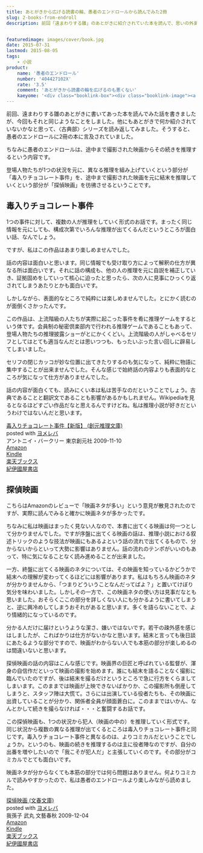 ```yaml
---
title: あとがきから広げる読書の輪、愚者のエンドロールから読んでみた2冊
slug: 2-books-from-endroll
description: 前回「遠まわりする雛」のあとがきに紹介されていた本を読んで、思いの外楽しめたことに味をしめました。そこで同じように同著者の「愚者のエンドロール」のあとがきにて紹介されていた、「毒入りチョコレート事件」と「探偵映画」を読んでみました。


featuredimage: images/cover/book.jpg
date: 2015-07-31
lastmod: 2015-08-05
tags: 
    - 小説
product:
    name: '愚者のエンドロール'
    number: '404427102X'
    rate: '3.5'
    comment: 'あとがきから読書の輪を広げるのも悪くない'
    kaeyome: '<div class="booklink-box"><div class="booklink-image"><a href="http://www.amazon.co.jp/exec/obidos/asin/404427102X/illusionspace-22/" target="_blank" ><img src="https://ecx.images-amazon.com/images/I/513sIHDk0BL._SL160_.jpg" style="border: none;" /></a></div><div class="booklink-info"><div class="booklink-name"><a href="http://www.amazon.co.jp/exec/obidos/asin/404427102X/illusionspace-22/" target="_blank" >愚者のエンドロール (角川文庫)</a><div class="booklink-powered-date">posted with <a href="http://yomereba.com" rel="nofollow" target="_blank">ヨメレバ</a></div></div><div class="booklink-detail">米澤 穂信 角川書店(角川グループパブリッシング) 2002-07-31    </div><div class="booklink-link2"><div class="shoplinkamazon"><a href="http://www.amazon.co.jp/exec/obidos/asin/404427102X/illusionspace-22/" target="_blank" >Amazon</a></div><div class="shoplinkkindle"><a href="http://www.amazon.co.jp/exec/obidos/ASIN/B009PKN0EE/illusionspace-22/" target="_blank" >Kindle</a></div><div class="shoplinkrakuten"><a href="http://hb.afl.rakuten.co.jp/hgc/11acbc01.369b1bf6.11acbc02.cabf9fe9/?pc=http%3A%2F%2Fbooks.rakuten.co.jp%2Frb%2F1469164%2F%3Fscid%3Daf_ich_link_urltxt%26m%3Dhttp%3A%2F%2Fm.rakuten.co.jp%2Fev%2Fbook%2F" target="_blank" >楽天ブックス</a></div>                  	  <div class="shoplinkkino"><a href="http://ck.jp.ap.valuecommerce.com/servlet/referral?sid=3085416&pid=882196163&vc_url=http%3A%2F%2Fwww.kinokuniya.co.jp%2Ff%2Fdsg-01-9784044271022" target="_blank" >紀伊國屋書店<img src="https://ad.jp.ap.valuecommerce.com/servlet/gifbanner?sid=3085416&pid=882196163" height="1" width="1" border="0"></a></div>	  	  	</div></div><div class="booklink-footer"></div></div>'
---
```


前回、遠まわりする雛のあとがきに書いてあった本を読んでみた話を書きましたが、今回もそれと同じようなことをしました。他にもあとがきで何か紹介されていないかなと思って、〈古典部〉シリーズを読み返してみました。そうすると、愚者のエンドロールに2冊の本に言及されていました。

ちなみに愚者のエンドロールは、途中まで撮影された映画からその続きを推理するという内容です。

登場人物たちが1つの状況を元に、異なる推理を組み上げていくという部分が「毒入りチョコレート事件」を、途中まで撮影された映画を元に結末を推理していくという部分が「探偵映画」を彷彿させるということです。


## 毒入りチョコレート事件


1つの事件に対して、複数の人が推理をしていく形式のお話です。まったく同じ情報を元にしても、構成次第でいろんな推理が出てくるんだというところが面白い話、なんでしょう。

ですが、私はこの作品はあまり楽しめませんでした。

話の内容は面白いと思います。同じ情報でも受け取り方によって解釈の仕方が異なる所は面白いです。それに話の構成も、他の人の推理を元に自説を補正していき、証拠固めをしていって核心に迫ったと思ったら、次の人に見事にひっくり返されてしまうあたりとかも面白いです。

しかしながら、表面的なところで純粋には楽しめませんでした。とにかく読むのが面倒くさかったんです。

この作品は、上流階級の人たちが実際に起こった事件を肴に推理ゲームをするという体です。会員制の秘密倶楽部内で行われる推理ゲームであることもあって、登場人物たちの推理披露ショーがとにかくくどい。上流階級の人がしゃべるセリフとしてはとても適当なんだとは思いつつも、もったいぶった言い回しに辟易してしまいました。

セリフの閉じカッコが妙な位置に出てきたりするのも気になって、純粋に物語に集中することが出来ませんでした。そんな感じで始終話の内容よりも表面的なところが気になって仕方がありませんでした。

話の内容が面白くても、読みにくい本は私は苦手なのだということでしょう。古典であることと翻訳文であることも影響があるかもしれません。Wikipediaを見るとなるほどすごい作品だなと思えるんですけどね。私は推理小説が好きだというわけではないんだと思います。

<div class="booklink-box">
<div class="booklink-image"><a href="http://www.amazon.co.jp/exec/obidos/asin/4488123058/illusionspace-22/" target="_blank" ><img alt=""  src="https://ecx.images-amazon.com/images/I/51v41o7XZQL._SL160_.jpg" style="border: none;" /></a></div>
<div class="booklink-info">
<div class="booklink-name"><a href="http://www.amazon.co.jp/exec/obidos/asin/4488123058/illusionspace-22/" target="_blank" >毒入りチョコレート事件【新版】 (創元推理文庫)</a>

<div class="booklink-powered-date">posted with <a href="http://yomereba.com" rel="nofollow" target="_blank">ヨメレバ</a></div>
</div>
<div class="booklink-detail">アントニイ・バークリー 東京創元社 2009-11-10    </div>
<div class="booklink-link2">
<div class="shoplinkamazon"><a href="http://www.amazon.co.jp/exec/obidos/asin/4488123058/illusionspace-22/" target="_blank" >Amazon</a></div>
<div class="shoplinkkindle"><a href="http://www.amazon.co.jp/exec/obidos/ASIN/B007TAKIP6/illusionspace-22/" target="_blank" >Kindle</a></div>
<div class="shoplinkrakuten"><a href="http://hb.afl.rakuten.co.jp/hgc/11acbc01.369b1bf6.11acbc02.cabf9fe9/?pc=http%3A%2F%2Fbooks.rakuten.co.jp%2Frb%2F6239336%2F%3Fscid%3Daf_ich_link_urltxt%26m%3Dhttp%3A%2F%2Fm.rakuten.co.jp%2Fev%2Fbook%2F" target="_blank" >楽天ブックス</a></div>
<div class="shoplinkkino"><a href="http://ck.jp.ap.valuecommerce.com/servlet/referral?sid=3085416&#038;pid=882196163&#038;vc_url=http%3A%2F%2Fwww.kinokuniya.co.jp%2Ff%2Fdsg-01-9784488123055" target="_blank" >紀伊國屋書店<img alt=""  src="https://ad.jp.ap.valuecommerce.com/servlet/gifbanner?sid=3085416&#038;pid=882196163" height="1" width="1"></a></div>

</div>
</div>
<div class="booklink-footer"></div>
</div>

## 探偵映画


こちらはAmazonのレビューで「映画ネタが多い」という意見が散見されたのですが、実際に読んでみると確かに映画ネタが多かったです。

ちなみに私は映画はまったく見ない人なので、本書に出てくる映画は何一つとして分かりませんでした。ですが序盤に出てくる映画の話は、推理小説における叙述トリックのような技法が映画にもあるよという話の流れで出てくるもので、分からないからといって大勢に影響はありません。話の流れのテンポがいいのもあって、特に気になることなく読み進めることが出来ました。

一方、終盤に出てくる映画のネタについては、その映画を知っているかどうかで結末への理解が変わってくるほどには影響があります。私はもちろん映画のネタが分かりませんから、「つまりどういうことなんだってばよ？」と置いてけぼり気分を味わいました。しかしその一方で、この映画ネタの使い方は見事だなとも思いました。おそらくここの部分を詳しくない人にも分かるように書いてしまうと、逆に興冷めしてしまうおそれがあると思います。多くを語らないことで、より情緒的になっているのです。

分かる人だけに届けというような潔さ、嫌いではないです。若干の疎外感を感じはしましたが、こればかりは仕方がないかなと思います。結末と言っても後日談にあたるような部分ですので、映画がわからない人でも本筋の部分が楽しめるのは間違いないと思います。

探偵映画の話の内容はこんな感じです。映画界の巨匠と呼ばれている監督が、渾身の自信作だといって映画の撮影を始めます。誰にも結末を語ることなく撮影に臨んでいたのですが、後は結末を撮るだけというところで急に行方をくらましてしまいます。このままでは映画が上映できないばかりか、この撮影所も倒産してしまうと、スタッフ陣は大慌て。さらには出演している役者たちも、その映画に出資していることが分かり、関係者全員が顔面蒼白に。このままではいかん、なんとかして続きを撮らなければ・・・と奮闘するお話です。

この探偵映画も、1つの状況から犯人（映画の中の）を推理していく形式です。同じ状況から複数の異なる推理が出てくるところは毒入りチョコレート事件と同じです。毒入りチョコレート事件と異なるのは、よりコミカルだということでしょうか。というのも、映画の続きを推理するのは主に役者陣なのですが、自分の出番を増やしたいので「我こそが犯人だ」と主張していくのです。その部分がコミカルでとても面白いです。

映画ネタが分からなくても本筋の部分では何ら問題はありません。何よりコミカルで読みやすかったので、私は愚者のエンドロールより楽しみながら読めました。

<div class="booklink-box">
<div class="booklink-image"><a href="http://www.amazon.co.jp/exec/obidos/asin/4167773201/illusionspace-22/" target="_blank" ><img alt=""  src="https://ecx.images-amazon.com/images/I/51RfXKWZAmL._SL160_.jpg" style="border: none;" /></a></div>
<div class="booklink-info">
<div class="booklink-name"><a href="http://www.amazon.co.jp/exec/obidos/asin/4167773201/illusionspace-22/" target="_blank" >探偵映画 (文春文庫)</a>

<div class="booklink-powered-date">posted with <a href="http://yomereba.com" rel="nofollow" target="_blank">ヨメレバ</a></div>
</div>
<div class="booklink-detail">我孫子 武丸 文藝春秋 2009-12-04    </div>
<div class="booklink-link2">
<div class="shoplinkamazon"><a href="http://www.amazon.co.jp/exec/obidos/asin/4167773201/illusionspace-22/" target="_blank" >Amazon</a></div>
<div class="shoplinkkindle"><a href="http://www.amazon.co.jp/exec/obidos/ASIN/B00OT5J0JE/illusionspace-22/" target="_blank" >Kindle</a></div>
<div class="shoplinkrakuten"><a href="http://hb.afl.rakuten.co.jp/hgc/11acbc01.369b1bf6.11acbc02.cabf9fe9/?pc=http%3A%2F%2Fbooks.rakuten.co.jp%2Frb%2F6259736%2F%3Fscid%3Daf_ich_link_urltxt%26m%3Dhttp%3A%2F%2Fm.rakuten.co.jp%2Fev%2Fbook%2F" target="_blank" >楽天ブックス</a></div>
<div class="shoplinkkino"><a href="http://ck.jp.ap.valuecommerce.com/servlet/referral?sid=3085416&#038;pid=882196163&#038;vc_url=http%3A%2F%2Fwww.kinokuniya.co.jp%2Ff%2Fdsg-01-9784167773205" target="_blank" >紀伊國屋書店<img alt=""  src="https://ad.jp.ap.valuecommerce.com/servlet/gifbanner?sid=3085416&#038;pid=882196163" height="1" width="1"></a></div>

</div>
</div>
<div class="booklink-footer"></div>
</div>

  
